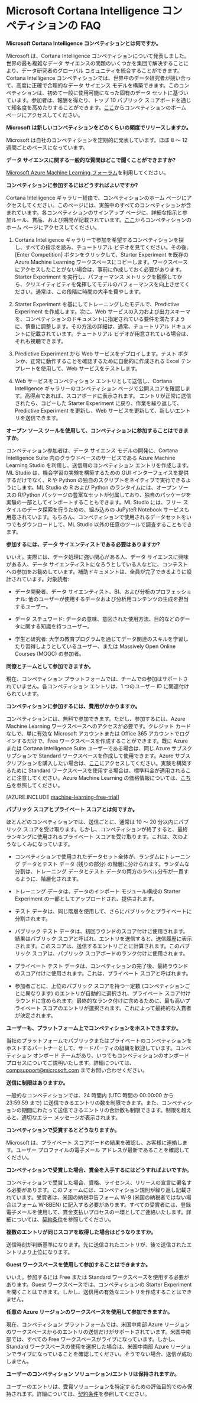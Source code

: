 <properties
	pageTitle="Cortana Intelligence コンペティションの FAQ | Microsoft Azure"
	description="Microsoft Cortana Intelligence コンペティションについてよく寄せられる質問。"
	services="machine-learning"
	documentationCenter=""
	authors="hning86"
	manager="paulettm"
	editor="cgronlun"/>

<tags
	ms.service="machine-learning"
	ms.workload="data-services"
	ms.tgt_pltfrm="na"
	ms.devlang="na"
	ms.topic="article"
	ms.date="06/05/2016"
	ms.author="haining;chlovel;garye"/>

# Microsoft Cortana Intelligence コンペティションの FAQ

**Microsoft Cortana Intelligence コンペティションとは何ですか。**

Microsoft は、Cortana Intelligence コンペティションについて発表しました。世界の最も複雑なデータ サイエンスの問題のいくつかを集団で解決することにより、データ研究者のグローバル コミュニティを統合することができます。Cortana Intelligence コンペティションでは、世界中のデータ研究者が競い合って、高度に正確で合理的なデータ サイエンス モデルを構築できます。このコンペティションは、初めて一般に使用可能になった固有のデータ セットに基づいています。参加者は、報酬を得たり、トップ 10 パブリック スコアボードを通じて知名度を高めたりすることができます。[ここ](http://aka.ms/CIComp)からコンペティションのホーム ページにアクセスしてください。

**Microsoft は新しいコンペティションをどのくらいの頻度でリリースしますか。**

Microsoft は自社のコンペティションを定期的に発表しています。ほぼ 8 ～ 12 週間ごとのペースになっています。

**データ サイエンスに関する一般的な質問はどこで聞くことができますか?**

[Microsoft Azure Machine Learning フォーラム](https://social.msdn.microsoft.com/forums/azure/home?forum=MachineLearning)を利用してください。

**コンペティションに参加するにはどうすればよいですか?**

Cortana Intelligence ギャラリー経由で、コンペティションのホーム ページにアクセスしてください。このページには、実施中のすべてのコンペティションが含まれています。各コンペティションのサインアップ ページに、詳細な指示と参加ルール、賞品、および期間が記載されています。[ここ](http://aka.ms/CIComp)からコンペティションのホーム ページにアクセスしてください。

1. Cortana Intelligence ギャラリーで参加を希望するコンペティションを探し、すべての指示を読み、チュートリアル ビデオを見てください。その後、[Enter Competition] ボタンをクリックして、Starter Experiment を既存の Azure Machine Learning ワークスペースにコピーします。ワークスペースにアクセスしたことがない場合は、事前に作成しておく必要があります。Starter Experiment を実行し、パフォーマンス メトリックを観察してから、クリエイティビティを発揮してモデルのパフォーマンスを向上させてください。通常は、この段階に時間の大半を費やします。   

2. Starter Experiment を基にしてトレーニングしたモデルで、Predictive Experiment を作成します。次に、Web サービスの入力および出力スキーマを、コンペティションのドキュメントに指定されている要件を満たすように、慎重に調整します。その方法の詳細は、通常、チュートリアル ドキュメントに記載されています。チュートリアル ビデオが用意されている場合は、それも視聴できます。

3. Predictive Experiment から Web サービスをデプロイします。テスト ボタンか、正常に動作することを確認するために自動的に作成される Excel テンプレートを使用して、Web サービスをテストします。

4. Web サービスをコンペティション エントリとして送信し、Cortana Intelligence ギャラリーのコンペティション ページで公開スコアを確認します。高得点であれば、スコアボードに表示されます。 エントリが正常に送信されたら、コピーした Starter Experiment に戻り、作業を繰り返して、Predictive Experiment を更新し、Web サービスを更新して、新しいエントリを送信できます。

**オープン ソース ツールを使用して、コンペティションに参加することはできますか。**

コンペティション参加者は、データ サイエンス モデルの開発に、Cortana Intelligence Suite 内のクラウドベースのサービスである Azure Machine Learning Studio を利用し、送信用のコンペティション エントリを作成します。ML Studio は、機会学習の実験を構築するための GUI インターフェイスを提供するだけでなく、R や Python の独自のスクリプトをネイティブで実行できるようにします。ML Studio の R および Python のランタイムには、オープン ソースの R/Python パッケージの豊富なセットが付属しており、独自のパッケージを実験の一部としてインポートすることもできます。ML Studio には、フリー スタイルのデータ探索を行うための、組み込みの JuPyteR Notebook サービスも用意されています。もちろん、コンペティションで使用されるデータセットをいつでもダウンロードして、ML Studio 以外の任意のツールで調査することもできます。

**参加するには、データ サイエンティストである必要はありますか?**

いいえ。実際には、データ処理に強い関心がある人、データ サイエンスに興味がある人、データ サイエンティストになろうとしている人などに、コンテストへの参加をお勧めしています。補助ドキュメントは、全員が完了できるように設計されています。対象読者:

* データ開発者、データ サイエンティスト、BI、および分析のプロフェッショナル: 他のユーザーが使用するデータおよび分析用コンテンツの生成を担当するユーザー。

* データ スチュワード: データの意味、意図された使用方法、目的などのデータに関する知識を持つユーザー。

* 学生と研究者: 大学の教育プログラムを通じてデータ関連のスキルを学習したり習得しようとしているユーザー、または Massively Open Online Courses (MOOC) の参加者。


**同僚とチームとして参加できますか。**

現在、コンペティション プラットフォームでは、チームでの参加はサポートされていません。各コンペティション エントリは、1 つのユーザー ID に関連付けられています。

**コンペティションに参加するには、費用がかかりますか。**

コンペティションには、無料で参加できます。ただし、参加するには、Azure Machine Learning ワークスペースへのアクセスが必要です。クレジット カードなしで、単に有効な Microsoft アカウントまたは Office 365 アカウントでログインするだけで、Free ワークスペースを作成することができます。既に Azure または Cortana Intelligence Suite ユーザーである場合は、同じ Azure サブスクリプションで Standard ワークスペースを作成して使用できます。Azure サブスクリプションを購入したい場合は、[ここ](https://azure.microsoft.com/pricing)にアクセスしてください。実験を構築するために Standard ワークスペースを使用する場合は、標準料金が適用されることに注意してください。Azure Machine Learning の価格情報については、[こちら](https://azure.microsoft.com/pricing/details/machine-learning/)を参照してください。

[AZURE.INCLUDE [machine-learning-free-trial](../../includes/machine-learning-free-trial.md)]

**パブリック スコアとプライベート スコアとは何ですか。**

ほとんどのコンペティションでは、送信ごとに、通常は 10 ～ 20 分以内にパブリック スコアを受け取ります。しかし、コンペティションが終了すると、最終ランキングに使用されるプライベート スコアを受け取ります。これは、次のようなしくみになっています。

* コンペティションで使用されたデータセット全体が、ランダムにトレーニング データとテスト データ (残りの部分) の階層に分けられます。ランダムな分割は、トレーニング データとテスト データの両方のラベル分布が一貫するように、階層化されます。
 
* トレーニング データは、データのインポート モジュール構成の Starter Experiment の一部としてアップロードされ、提供されます。

* テスト データは、同じ階層を使用して、さらにパブリックとプライベートに分割されます。

* パブリック テスト データは、初回ラウンドのスコア付けに使用されます。結果はパブリック スコアと呼ばれ、エントリを送信すると、送信履歴に表示されます。このスコアは、送信するエントリごとに計算されます。このパブリック スコアは、パブリック スコアボードのランク付けに使用されます。

* プライベート テスト データは、コンペティションの完了後、最終ラウンドのスコア付けに使用されます。これは、プライベート スコアと呼ばれます。

* 参加者ごとに、上位のパブリック スコアを持つ一定数 (コンペティションごとに異なります) のエントリが自動的に選択され、プライベート スコア付けラウンドに含められます。最終的なランク付けに含めるために、最も高いプライベート スコアのエントリが選択されます。これによって最終的な入賞者が決定されます。

**ユーザーも、プラットフォーム上でコンペティションをホストできますか。**

当社のプラットフォームでパブリックまたはプライベートのコンペティションをホストするパートナーとして、サードパーティの組織を歓迎しています。コンペティション オンボード チームがあり、いつでもコンペティションのオンボード プロセスについてご説明いたします。詳細については、[compsupport@microsoft.com](mailto:compsupport@microsoft.com) までお問い合わせください。

**送信に制限はありますか。**

一般的なコンペティションでは、24 時間内 (UTC 時間の 00:00:00 から 23:59:59 まで) に送信できるエントリの数を制限できます。また、コンペティションの期間にわたって送信できるエントリの合計数も制限できます。制限を超えると、適切なエラー メッセージが表示されます。

**コンペティションで受賞するとどうなりますか。**

Microsoft は、プライベート スコアボードの結果を確認し、お客様に連絡します。ユーザー プロファイルの電子メール アドレスが最新であることを確認してください。

**コンペティションで受賞した場合、賞金を入手するにはどうすればよいですか。**

コンペティションで受賞した場合、資格、ライセンス、リリースの宣言に署名する必要があります。このフォームには、コンペティション規則が繰り返し記載されています。受賞者は、米国の納税申告フォーム W-9 (米国の納税者ではない場合はフォーム W-8BEN) に記入する必要があります。すべての受賞者には、登録電子メールを使用して、賞金支払いプロセスの一環としてご連絡いたします。詳細については、[契約条件](http://aka.ms/comptermsandconditions)を参照してください。

**複数のエントリが同じスコアを取得した場合はどうなりますか。**

送信時刻が判断基準になります。先に送信されたエントリが、後で送信されたエントリより上位になります。

**Guest ワークスペースを使用して参加することはできますか。**

いいえ。参加するには Free または Standard ワークスペースを使用する必要があります。Guest ワークスペースでは、コンペティションの Starter Experiment を開くことはできます。しかし、送信用の有効なエントリを作成することはできません。

**任意の Azure リージョンのワークスペースを使用して参加できますか。**

現在、コンペティション プラットフォームでは、米国中南部 Azure リージョンのワークスペースからのエントリの送信だけがサポートされています。米国中南部では、すべての Free ワークスペースがライブになっています。しかし、Standard ワークスペースの使用を選択した場合は、米国中南部 Azure リージョンでライブになっていることを確認してください。そうでない場合、送信が成功しません。

**ユーザーのコンペティション ソリューション/エントリは保持されますか。**

ユーザーのエントリは、受賞ソリューションを特定するための評価目的でのみ保持されます。詳細については、[契約条件](http://aka.ms/comptermsandconditions)を参照してください。

<!---HONumber=AcomDC_0615_2016-->